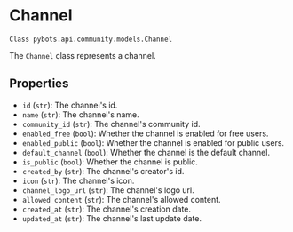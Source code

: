 # Channel

`Class pybots.api.community.models.Channel`

The `Channel` class represents a channel.

## Properties

- `id` (`str`): The channel's id.
- `name` (`str`): The channel's name.
- `community_id` (`str`): The channel's community id.
- `enabled_free` (`bool`): Whether the channel is enabled for free users.
- `enabled_public` (`bool`): Whether the channel is enabled for public users.
- `default_channel` (`bool`): Whether the channel is the default channel.
- `is_public` (`bool`): Whether the channel is public.
- `created_by` (`str`): The channel's creator's id.
- `icon` (`str`): The channel's icon.
- `channel_logo_url` (`str`): The channel's logo url.
- `allowed_content` (`str`): The channel's allowed content.
- `created_at` (`str`): The channel's creation date.
- `updated_at` (`str`): The channel's last update date.
